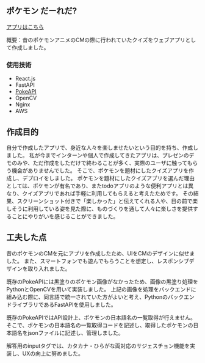 ## ポケモン だーれだ?
[アプリはこちら](http://reitan4742.site)

概要：昔のポケモンアニメのCMの際に行われていたクイズをウェブアプリとして作成しました。

### 使用技術
* React.js
* FastAPI
* [PokeAPI](https://pokeapi.co/)
* OpenCV
* Nginx
* AWS

## 作成目的
自分で作成したアプリで、身近な人々を楽しませたいという目的を持ち、作成しました。
私が今までインターンや個人で作成してきたアプリは、プレゼンのデモのみや、ただ作成をしただけで終わることが多く、実際のユーザに触ってもらう機会がありませんでした。
そこで、ポケモンを題材にしたクイズアプリを作成し、デプロイをしました。
ポケモンを題材にしたクイズアプリを選んだ理由としては、ポケモンが有名であり、またtodoアプリのような便利アプリとは異なり、クイズアプリであれば手軽に利用してもらえると考えたためです。
その結果、スクリーンショット付きで「楽しかった」と伝えてくれる人や、目の前で楽しそうに利用している姿を見た際に、ものづくりを通して人々に楽しさを提供することにやりがいを感じることができました。

## 工夫した点
昔のポケモンのCMを元にアプリを作成したため、UIをCMのデザインに似せました。
また、スマートフォンでも遊んでもらうことを想定し、レスポンシブデザインを取り入れました。

既存のPokeAPIには黒塗りのポケモン画像がなかったため、画像の黒塗り処理をPythonとOpenCVを用いて実装しました。
上記の画像を処理をバックエンドに組み込む際に、同言語で統一されていた方がよいと考え、PythonのバックエンドライブラリであるFastAPIを使用しました。

既存のPokeAPIではAPI設計上、ポケモンの日本語名の一覧取得が行えません。
そこで、ポケモンの日本語名の一覧取得コードを記述し、取得したポケモンの日本語名をjsonファイルに記述し、管理しました。

解答用のinputタグでは、カタカナ・ひらがな両対応のサジェスチョン機能を実装し、UXの向上に努めました。
